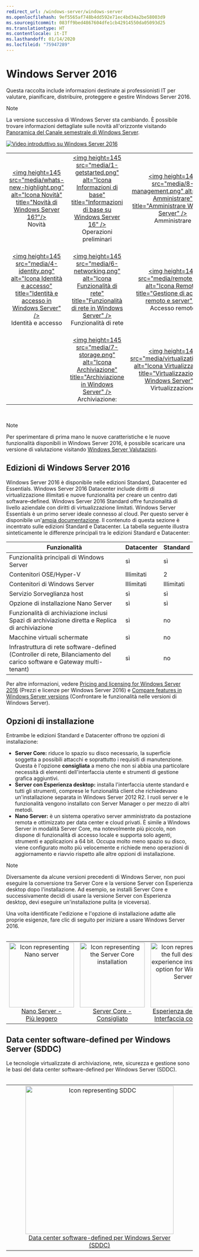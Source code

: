 ```yaml
---
redirect_url: /windows-server/windows-server
ms.openlocfilehash: 9ef5565af748b4dd592e71ec4bd34a2be58003d9
ms.sourcegitcommit: 083ff9bed4867604dfe1cb42914550da05093d25
ms.translationtype: HT
ms.contentlocale: it-IT
ms.lasthandoff: 01/14/2020
ms.locfileid: "75947289"
---
```

# <a name="windows-server-2016"></a>Windows Server 2016

Questa raccolta include informazioni destinate ai professionisti IT per valutare, pianificare, distribuire, proteggere e gestire Windows Server 2016.

> [!Note] 
> La versione successiva di Windows Server sta cambiando. È possibile trovare informazioni dettagliate sulle novità all'orizzonte visitando [Panoramica del Canale semestrale di Windows Server](./get-started/semi-annual-channel-overview.md). 

[![Video introduttivo su Windows Server 2016](media/front-page-video.png)](https://www.youtube-nocookie.com/embed/V8oF0JpDzaM)

<table border="0" width="100%" align='center'>
  <tr style="text-align:center;">
    <td align='center' style="width:25%; border:0;">
      <a href="/windows-server/get-started/what-s-new-in-windows-server-2016"> &lt;img height=145 src=&quot;media/whats-new-highlight.png&quot; alt=&quot;Icona Novità&quot; title=&quot;Novità di Windows Server 16?&quot;/&gt;</a>
        <br/>Novità
    </td>
    <td align='center' style="width:25%; border:0;">
      <a href="/windows-server/get-started/server-basics"> &lt;img height=145 src=&quot;media/1-getstarted.png&quot; alt=&quot;Icona Informazioni di base&quot; title=&quot;Informazioni di base su Windows Server 16&quot; /&gt;</a>
      <br/>Operazioni preliminari </td>
    <td align='center' style="width:25%; border:0;">
      <a href="/windows-server/administration/index"> &lt;img height=145 src=&quot;media/8-management.png&quot; alt=&quot;Icona Amministrare&quot; title=&quot;Amministrare Windows Server&quot; /&gt;</a>
      <br/>Amministrare </td>
    <td align='center' style="width:25%; border:0;">
      <a href="/windows-server/failover-clustering/failover-clustering-overview"> &lt;img height=145 src=&quot;media/3-failover.png&quot; alt=&quot;Icona Clustering di failover&quot; title=&quot;Clustering di failover di Windows Server&quot; /&gt;</a>
      <br/>Clustering di failover </td>
  </tr>
  <tr style="text-align:center;">
    <td align='center' style="width:25%; border:0;"><br/>
      <a href="/windows-server/identity/identity-and-access"> &lt;img height=145 src=&quot;media/4-identity.png&quot; alt=&quot;Icona Identità e accesso&quot; title=&quot;Identità e accesso in Windows Server&quot; /&gt;</a>
      <br>Identità e accesso </td>
    <td align='center' style="width:25%; border:0;"><br/>
      <a href="/windows-server/networking/networking"> &lt;img height=145 src=&quot;media/6-networking.png&quot; alt=&quot;Icona Funzionalità di rete&quot; title=&quot;Funzionalità di rete in Windows Server&quot; /&gt; </a>
      <br/>Funzionalità di rete </td>
    <td align='center' style="width:25%; border:0;"><br/>
      <a href="/windows-server/remote/index"> &lt;img height=145 src=&quot;media/remote.png&quot; alt=&quot;Icona Remoto&quot; title=&quot;Gestione di accesso remoto e server&quot; /&gt; </a>
      <br/>Accesso remoto </td>
    <td align='center' style="width:25%; border:0;"><br/>
      <a href="/windows-server/security/security-and-assurance"> &lt;img height=145 src=&quot;media/5-security.png&quot; alt=&quot;Icona Sicurezza&quot; title=&quot;Sicurezza e controllo in Windows Server&quot; /&gt; </a>
      <br/>Sicurezza e controllo </td>
  </tr>
  <tr style="text-align:center;">
    <td align='center' style="width:25%; border:0;">&nbsp;</td>
    <td align='center' style="width:25%; border:0;"><br>
      <a href="/windows-server/storage/storage"> &lt;img height=145 src=&quot;media/7-storage.png&quot; alt=&quot;Icona Archiviazione&quot; title=&quot;Archiviazione in Windows Server&quot; /&gt; </a>
      <br/>Archiviazione: </td>
   <td align='center' style="width:25%; border:0;"><br/>
      <a href="/windows-server/virtualization/virtualization"> &lt;img height=145 src=&quot;media/virtualization.png&quot; alt=&quot;Icona Virtualizzazione&quot; title=&quot;Virtualizzazione di Windows Server&quot; /&gt;</a>
      <br/>Virtualizzazione </td>
    <td align='center' style="width:25%; border:0;">[https://blogs.technet.microsoft.com/askperf/2008/11/18/disabling-unnecessary-services-a-word-to-the-wise/](&nbsp;) </td>
  </tr>
</table>

<br/>

> [!Note] 
> Per sperimentare di prima mano le nuove caratteristiche e le nuove funzionalità disponibili in Windows Server 2016, è possibile scaricare una versione di valutazione visitando [Windows Server Valutazioni](https://www.microsoft.com/evalcenter/evaluate-windows-server-2016). 


## <a name="windows-server-2016-editions"></a>Edizioni di Windows Server 2016

Windows Server 2016 è disponibile nelle edizioni Standard, Datacenter ed Essentials. Windows Server 2016 Datacenter include diritti di virtualizzazione illimitati e nuove funzionalità per creare un centro dati software–defined. Windows Server 2016 Standard offre funzionalità di livello aziendale con diritti di virtualizzazione limitati. Windows Server Essentials è un primo server ideale connesso al cloud. Per questo server è disponibile un'[ampia documentazione](https://go.microsoft.com/fwlink/?LinkID=827171). Il contenuto di questa sezione è incentrato sulle edizioni Standard e Datacenter. La tabella seguente illustra sinteticamente le differenze principali tra le edizioni Standard e Datacenter:

|Funzionalità|Datacenter|Standard|  
|-------------------|----------|-----------------------|  
|Funzionalità principali di Windows Server| sì| sì|
|Contenitori OSE/Hyper-V|Illimitati|   2|
|Contenitori di Windows Server|Illimitati|   Illimitati|
|Servizio Sorveglianza host| sì| sì|
|Opzione di installazione Nano Server| sì| sì|
|Funzionalità di archiviazione inclusi Spazi di archiviazione diretta e Replica di archiviazione| sì| no|
|Macchine virtuali schermate| sì| no|
|Infrastruttura di rete software-defined (Controller di rete, Bilanciamento del carico software e Gateway multi-tenant)| sì| no|

Per altre informazioni, vedere [Pricing and licensing for Windows Server 2016](https://www.microsoft.com/cloud-platform/windows-server-pricing) (Prezzi e licenze per Windows Server 2016) e [Compare features in Windows Server versions](https://www.microsoft.com/cloud-platform/windows-server-comparison) (Confrontare le funzionalità nelle versioni di Windows Server).

## <a name="installation-options"></a>Opzioni di installazione

Entrambe le edizioni Standard e Datacenter offrono tre opzioni di installazione:

- **Server Core:** riduce lo spazio su disco necessario, la superficie soggetta a possibili attacchi e soprattutto i requisiti di manutenzione. Questa è l'opzione **consigliata** a meno che non si abbia una particolare necessità di elementi dell'interfaccia utente e strumenti di gestione grafica aggiuntivi.
- **Server con Esperienza desktop:** installa l'interfaccia utente standard e tutti gli strumenti, comprese le funzionalità client che richiedevano un'installazione separata in Windows Server 2012 R2. I ruoli server e le funzionalità vengono installato con Server Manager o per mezzo di altri metodi.
- **Nano Server:** è un sistema operativo server amministrato da postazione remota e ottimizzato per data center e cloud privati. È simile a Windows Server in modalità Server Core, ma notevolmente più piccolo, non dispone di funzionalità di accesso locale e supporta solo agenti, strumenti e applicazioni a 64 bit. Occupa molto meno spazio su disco, viene configurato molto più velocemente e richiede meno operazioni di aggiornamento e riavvio rispetto alle altre opzioni di installazione.

>[!Note]
> Diversamente da alcune versioni precedenti di Windows Server, non puoi eseguire la conversione tra Server Core e la versione Server con Esperienza desktop dopo l'installazione. Ad esempio, se installi Server Core e successivamente decidi di usare la versione Server con Esperienza desktop, devi eseguire un'installazione pulita (e viceversa).


Una volta identificate l'edizione e l'opzione di installazione adatte alle proprie esigenze, fare clic di seguito per iniziare a usare Windows Server 2016.
<br/>
<br/>

<table border="0" width="100%" align='center'>
  <tr style="text-align:center;">
    <td align='center' style="width:33%; border:0;">
      <a  href="/windows-server/get-started/getting-started-with-nano-server"> <img width="175" src="media/nano.png" alt="Icon representing Nano server" title="Nano Server - Più leggero" /><br/>Nano Server - <br/>Più leggero</a>
    </td>
    <td align='center' style="width:33%; border:0;"><a href="/windows-server/get-started/getting-started-with-server-core"> <img width="175" src="media/servercore.png" alt="Icon representing the Server Core installation" title="Server Core - Consigliato" /><br/>Server Core - <br/>Consigliato</a></td>
   <td align='center' style="width:33%; border:0;"><a href="/windows-server/get-started/getting-started-with-server-with-desktop-experience"><img width="175" src="media/desktop.png" alt="Icon representing the full desktop experience installation option for Windows Server" title="Esperienza desktop - Esperienza completa" /><br/>Esperienza desktop - <br/>Interfaccia completa</a></td>
  </tr>
</table>

## <a name="windows-server-software-defined-datacenter-sddc"></a>Data center software-defined per Windows Server (SDDC)

Le tecnologie virtualizzate di archiviazione, rete, sicurezza e gestione sono le basi del data center software-defined per Windows Server (SDDC).
<br/>
<br/>

<table border="0" width="100%" align='center'>
  <tr style="text-align:center;">
    <td align='center' style="width:10%; border:0;"></td>
    <td align='center' style="width:50%; border:0;"><a href="/windows-server/sddc"><img width="400" src="media/sddc/WS16-heading.png" alt="Icon representing SDDC" title="Data center software-defined per Windows Server (SDDC)" /><br/>Data center software-defined per Windows Server (SDDC)</a></td>
    <td align='center' style="width:10%; border:0;"></td>
  </tr>
</table>
